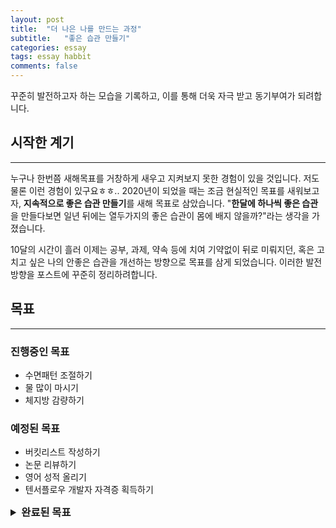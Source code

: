 ```yaml
---
layout: post  
title:  "더 나은 나를 만드는 과정"  
subtitle:   "좋은 습관 만들기"  
categories: essay  
tags: essay habbit  
comments: false
---
```


꾸준히 발전하고자 하는 모습을 기록하고, 이를 통해 더욱 자극 받고 동기부여가 되려합니다.

## 시작한 계기

---

누구나 한번쯤 새해목표를 거창하게 새우고 지켜보지 못한 경험이 있을 것입니다. 저도 물론 이런 경험이 있구요ㅎㅎ.. 2020년이 되었을 때는 조금 현실적인 목표를 새워보고자, **지속적으로 좋은 습관 만들기**를 새해 목표로 삼았습니다. "**한달에 하나씩 좋은 습관**을 만들다보면 일년 뒤에는 열두가지의 좋은 습관이 몸에 배지 않을까?"라는 생각을 가졌습니다.  

10달의 시간이 흘러 이제는 공부, 과제, 약속 등에 치여 기약없이 뒤로 미뤄지던, 혹은 고치고 싶은 나의 안좋은 습관을 개선하는 방향으로 목표를 삼게 되었습니다. 이러한 발전 방향을 포스트에 꾸준히 정리하려합니다.

## 목표

---

### 진행중인 목표

- 수면패턴 조절하기  
- 물 많이 마시기
- 체지방 감량하기

### 예정된 목표

- 버킷리스트 작성하기
- 논문 리뷰하기
- 영어 성적 올리기
- 텐서플로우 개발자 자격증 획득하기

<details>
<summary style="font-size: 1.17em; 
  font-weight: bold;
  text-rendering: optimizeLegibility;">완료된 목표</summary>
<div markdown="1">
- 블로그 개설하기
</div>
</details>
